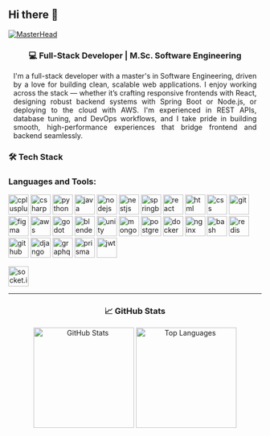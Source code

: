 ## Hi there 👋

[![MasterHead](https://i.imgur.com/ElD3pLh.png)](https://github.com/WeeblyMon)


<div align="center" style="max-width: 900px; margin: 0 auto; padding: 0 10px; text-align: justify;">

<h3 align="center">💻 Full-Stack Developer | M.Sc. Software Engineering</h3>

<p>
I'm a full-stack developer with a master's in Software Engineering, driven by a love for building clean, scalable web applications. I enjoy working across the stack — whether it’s crafting responsive frontends with React, designing robust backend systems with Spring Boot or Node.js, or deploying to the cloud with AWS. I'm experienced in REST APIs, database tuning, and DevOps workflows, and I take pride in building smooth, high-performance experiences that bridge frontend and backend seamlessly.
</p>

</div>

### 🛠️ Tech Stack

<h3 align="left">Languages and Tools:</h3>
<p align="left">
  <a href="https://www.w3schools.com/cpp/" target="_blank"><img src="https://cdn.jsdelivr.net/gh/devicons/devicon/icons/cplusplus/cplusplus-original.svg" alt="cplusplus" title="C++" width="40" height="40"/></a>
  <a href="https://learn.microsoft.com/en-us/dotnet/csharp/" target="_blank"><img src="https://cdn.jsdelivr.net/gh/devicons/devicon/icons/csharp/csharp-original.svg" alt="csharp" title="C#" width="40" height="40"/></a>
  <a href="https://www.python.org" target="_blank"><img src="https://cdn.jsdelivr.net/gh/devicons/devicon/icons/python/python-original.svg" alt="python" title="Python" width="40" height="40"/></a>
  <a href="https://www.java.com" target="_blank"><img src="https://cdn.jsdelivr.net/gh/devicons/devicon/icons/java/java-original.svg" alt="java" title="Java" width="40" height="40"/></a>
  <a href="https://nodejs.org/" target="_blank"><img src="https://cdn.jsdelivr.net/gh/devicons/devicon/icons/nodejs/nodejs-original.svg" alt="nodejs" title="Node.js" width="40" height="40"/></a>
  <a href="https://nestjs.com/" target="_blank"><img src="https://nestjs.com/img/logo-small.svg" alt="nestjs" title="NestJS" width="40" height="40"/></a>
  <a href="https://spring.io/projects/spring-boot" target="_blank"><img src="https://cdn.jsdelivr.net/gh/devicons/devicon/icons/spring/spring-original.svg" alt="springboot" title="Spring Boot" width="40" height="40"/></a>
  <a href="https://reactjs.org/" target="_blank"><img src="https://cdn.jsdelivr.net/gh/devicons/devicon/icons/react/react-original.svg" alt="react" title="React" width="40" height="40"/></a>
  <a href="https://developer.mozilla.org/en-US/docs/Web/HTML" target="_blank"><img src="https://cdn.jsdelivr.net/gh/devicons/devicon/icons/html5/html5-original.svg" alt="html" title="HTML5" width="40" height="40"/></a>
  <a href="https://developer.mozilla.org/en-US/docs/Web/CSS" target="_blank"><img src="https://cdn.jsdelivr.net/gh/devicons/devicon/icons/css3/css3-original.svg" alt="css" title="CSS3" width="40" height="40"/></a>
  <a href="https://git-scm.com/" target="_blank"><img src="https://cdn.jsdelivr.net/gh/devicons/devicon/icons/git/git-original.svg" alt="git" title="Git" width="40" height="40"/></a>
  <a href="https://www.figma.com/" target="_blank"><img src="https://cdn.jsdelivr.net/gh/devicons/devicon/icons/figma/figma-original.svg" alt="figma" title="Figma" width="40" height="40"/></a>
  <a href="https://aws.amazon.com/" target="_blank"><img src="https://www.vectorlogo.zone/logos/amazon_aws/amazon_aws-icon.svg" alt="aws" title="AWS" width="40" height="40"/></a>
  <a href="https://godotengine.org/" target="_blank"><img src="https://cdn.jsdelivr.net/gh/devicons/devicon/icons/godot/godot-original.svg" alt="godot" title="Godot Engine" width="40" height="40"/></a>
  <a href="https://www.blender.org/" target="_blank"><img src="https://cdn.jsdelivr.net/gh/devicons/devicon/icons/blender/blender-original.svg" alt="blender" title="Blender" width="40" height="40"/></a>
  <a href="https://unity.com/" target="_blank"><img src="https://cdn.jsdelivr.net/gh/devicons/devicon/icons/unity/unity-original.svg" alt="unity" title="Unity" width="40" height="40"/></a>
  <a href="https://www.mongodb.com/" target="_blank"><img src="https://cdn.jsdelivr.net/gh/devicons/devicon/icons/mongodb/mongodb-original.svg" alt="mongodb" title="MongoDB" width="40" height="40"/></a>
  <a href="https://www.postgresql.org/" target="_blank"><img src="https://cdn.jsdelivr.net/gh/devicons/devicon/icons/postgresql/postgresql-original.svg" alt="postgresql" title="PostgreSQL" width="40" height="40"/></a>
  <a href="https://www.docker.com/" target="_blank"><img src="https://cdn.jsdelivr.net/gh/devicons/devicon/icons/docker/docker-original.svg" alt="docker" title="Docker" width="40" height="40"/></a>
  <a href="https://www.nginx.com/" target="_blank"><img src="https://cdn.jsdelivr.net/gh/devicons/devicon/icons/nginx/nginx-original.svg" alt="nginx" title="Nginx" width="40" height="40"/></a>
  <a href="https://www.gnu.org/software/bash/" target="_blank"><img src="https://cdn.jsdelivr.net/gh/devicons/devicon/icons/bash/bash-original.svg" alt="bash" title="Bash" width="40" height="40"/></a>
  <a href="https://redis.io/" target="_blank"><img src="https://cdn.jsdelivr.net/gh/devicons/devicon/icons/redis/redis-original.svg" alt="redis" title="Redis" width="40" height="40"/></a>
  <a href="https://github.com/features/actions" target="_blank"><img src="https://cdn.jsdelivr.net/gh/devicons/devicon/icons/github/github-original.svg" alt="github" title="GitHub Actions" width="40" height="40"/></a>
  <a href="https://www.djangoproject.com/" target="_blank"><img src="https://cdn.jsdelivr.net/gh/devicons/devicon/icons/django/django-plain.svg" alt="django" title="Django" width="40" height="40"/></a>
  <a href="https://graphql.org/" target="_blank"><img src="https://cdn.jsdelivr.net/gh/devicons/devicon/icons/graphql/graphql-plain.svg" alt="graphql" title="GraphQL" width="40" height="40"/></a>
  <a href="https://www.prisma.io/" target="_blank"><img src="https://cdn.jsdelivr.net/npm/simple-icons@v9/icons/prisma.svg" alt="prisma" title="Prisma" width="40" height="40"/></a>
  <a href="https://jwt.io/" target="_blank"><img src="https://cdn.jsdelivr.net/gh/auth0/logos@master/jwt/jwt-icon.svg" alt="jwt" title="JWT (JSON Web Token)" width="40" height="40"/></a>

  <a href="https://socket.io/" target="_blank"><img src="https://cdn.jsdelivr.net/gh/devicons/devicon/icons/socketio/socketio-original.svg" alt="socket.io" title="Socket.IO" width="40" height="40"/></a>

</p>


---

<h3 align="center">📈 GitHub Stats</h3>

<div align="center">
  <span style="display: inline-block; white-space: nowrap;">
    <img src="https://github-readme-stats.vercel.app/api?username=WeeblyMon&show_icons=true&theme=radical" alt="GitHub Stats" height="200"/>
    <img src="https://github-readme-stats.vercel.app/api/top-langs/?username=WeeblyMon&layout=compact&theme=radical" alt="Top Languages" height="200"/>
  </span>
</div>

